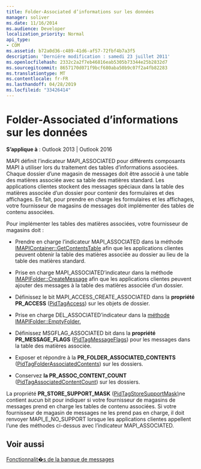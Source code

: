 ```yaml
---
title: Folder-Associated d’informations sur les données
manager: soliver
ms.date: 11/16/2014
ms.audience: Developer
localization_priority: Normal
api_type:
- COM
ms.assetid: b72a0d36-c489-41d6-af57-72fbf4b7a3f5
description: 'Derniére modification : samedi 23 juillet 2011'
ms.openlocfilehash: 2332c2a2f7eb46816eab5305b73344e25b2832d7
ms.sourcegitcommit: 8657170d071f9bcf680aba50b9c07f2a4fb82283
ms.translationtype: MT
ms.contentlocale: fr-FR
ms.lasthandoff: 04/28/2019
ms.locfileid: "33426414"
---
```

# <a name="folder-associated-information-tables"></a>Folder-Associated d’informations sur les données

  
  
**S’applique à** : Outlook 2013 | Outlook 2016 
  
MAPI définit l’indicateur MAPI_ASSOCIATED pour différents composants MAPI à utiliser lors du traitement des tables d’informations associées. Chaque dossier d’une magasin de messages doit être associé à une table des matières associée avec sa table des matières standard. Les applications clientes stockent des messages spéciaux dans la table des matières associée d’un dossier pour contenir des formulaires et des affichages. En fait, pour prendre en charge les formulaires et les affichages, votre fournisseur de magasins de messages doit implémenter des tables de contenu associées.
  
Pour implémenter les tables des matières associées, votre fournisseur de magasins doit :
  
- Prendre en charge l’indicateur MAPI_ASSOCIATED dans la méthode [IMAPIContainer::GetContentsTable](imapicontainer-getcontentstable.md) afin que les applications clientes peuvent obtenir la table des matières associée au dossier au lieu de la table des matières standard. 
    
- Prise en charge MAPI_ASSOCIATED’indicateur dans la méthode [IMAPIFolder::CreateMessage](imapifolder-createmessage.md) afin que les applications clientes peuvent ajouter des messages à la table des matières associée d’un dossier. 
    
- Définissez le bit MAPI_ACCESS_CREATE_ASSOCIATED dans la **propriété PR_ACCESS** ([PidTagAccess](pidtagaccess-canonical-property.md)) sur les objets de dossier.
    
- Prise en charge DEL_ASSOCIATED’indicateur dans la [méthode IMAPIFolder::EmptyFolder.](imapifolder-emptyfolder.md) 
    
- Définissez MSGFLAG_ASSOCIATED bit dans la **propriété PR_MESSAGE_FLAGS** ([PidTagMessageFlags](pidtagmessageflags-canonical-property.md)) pour les messages dans la table des matières associée.
    
- Exposer et répondre à la **PR_FOLDER_ASSOCIATED_CONTENTS** ([PidTagFolderAssociatedContents](pidtagfolderassociatedcontents-canonical-property.md)) sur les dossiers.
    
- Conservez **la PR_ASSOC_CONTENT_COUNT** ([PidTagAssociatedContentCount](pidtagassociatedcontentcount-canonical-property.md)) sur les dossiers.
    
La propriété **PR_STORE_SUPPORT_MASK** ([PidTagStoreSupportMask)](pidtagstoresupportmask-canonical-property.md)ne contient aucun bit pour indiquer si votre fournisseur de magasins de messages prend en charge les tables de contenu associées. Si votre fournisseur de magasin de messages ne les prend pas en charge, il doit renvoyer MAPI_E_NO_SUPPORT lorsque les applications clientes appellent l’une des méthodes ci-dessus avec l’indicateur MAPI_ASSOCIATED.
  
## <a name="see-also"></a>Voir aussi



[Fonctionnalit�s de la banque de messages](message-store-features.md)

